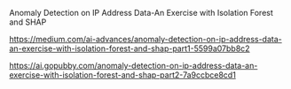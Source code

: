 Anomaly Detection on IP Address Data-An Exercise with Isolation Forest and SHAP

https://medium.com/ai-advances/anomaly-detection-on-ip-address-data-an-exercise-with-isolation-forest-and-shap-part1-5599a07bb8c2

https://ai.gopubby.com/anomaly-detection-on-ip-address-data-an-exercise-with-isolation-forest-and-shap-part2-7a9ccbce8cd1
